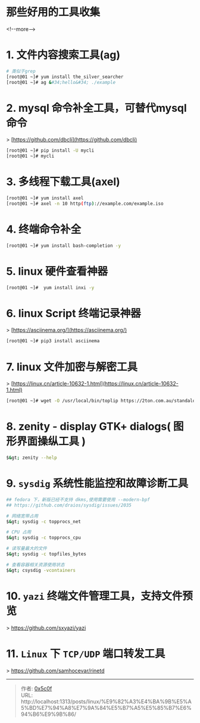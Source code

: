 # 那些好用的工具收集


&lt;!--more--&gt;

# 1. 文件内容搜索工具(ag)
```bash
# 类似于grep
[root@01 ~]# yum install the_silver_searcher 
[root@01 ~]# ag &#34;hello&#34; ./example
```

# 2. mysql 命令补全工具，可替代mysql命令
&gt; [https://github.com/dbcli](https://github.com/dbcli) 
```bash
[root@01 ~]# pip install -U mycli
[root@01 ~]# mycli 
```

# 3. 多线程下载工具(axel)
```bash
[root@01 ~]# yum install axel
[root@01 ~]# axel -n 10 http(ftp)://example.com/example.iso
```
# 4. 终端命令补全
```bash
[root@01 ~]# yum install bash-completion -y 
```
# 5. linux 硬件查看神器
```bash
[root@01 ~]#  yum install inxi -y
```
# 6. linux Script 终端记录神器  
&gt; [https://asciinema.org/](https://asciinema.org/)  
```bash
[root@01 ~]# pip3 install asciinema
```
# 7. linux 文件加密与解密工具 
&gt; [https://linux.cn/article-10632-1.html](https://linux.cn/article-10632-1.html)  
```bash
[root@01 ~]# wget -O /usr/local/bin/toplip https://2ton.com.au/standalone_binaries/toplip &amp;&amp; chmod &#43;x /usr/local/bin/toplip  
```

# 8. zenity - display GTK&#43; dialogs( 图形界面操纵工具 )
```bash
$&gt; zenity --help
```

# 9. `sysdig` 系统性能监控和故障诊断工具 
```bash
## fedora 下，新版已经不支持 dkms,使用需要使用 --modern-bpf
## https://github.com/draios/sysdig/issues/2035 

# 网络宽带占用 
$&gt; sysdig -c topprocs_net

# CPU 占用
$&gt; sysdig -c topprocs_cpu

# 读写量最大的文件
$&gt; sysdig -c topfiles_bytes

# 查看容器相关资源使用状态 
$&gt; csysdig -vcontainers
```

# 10.  `yazi` 终端文件管理工具，支持文件预览
&gt; https://github.com/sxyazi/yazi

# 11. `Linux` 下 `TCP/UDP` 端口转发工具 
&gt; https://github.com/samhocevar/rinetd 


---

> 作者: [0x5c0f](https://blog.0x5c0f.cc)  
> URL: http://localhost:1313/posts/linux/%E9%82%A3%E4%BA%9B%E5%A5%BD%E7%94%A8%E7%9A%84%E5%B7%A5%E5%85%B7%E6%94%B6%E9%9B%86/  

